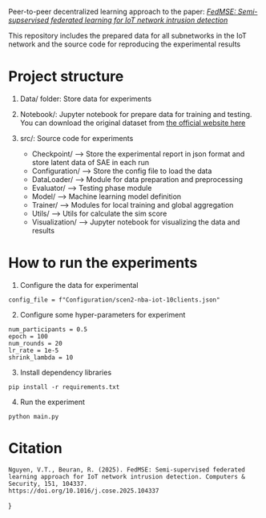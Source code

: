 
Peer-to-peer decentralized learning approach to the paper: [*FedMSE: Semi-supservised federated learning for IoT network intrusion detection*](https://doi.org/10.1016/j.cose.2025.104337)

This repository includes the prepared data for all subnetworks in the IoT network and the source code for reproducing the experimental results
# Project structure

1. Data/ folder: Store data for experiments
2. Notebook/: Jupyter notebook for prepare data for training and testing. You can download the original dataset from [the official website here](https://archive.ics.uci.edu/dataset/442/detection+of+iot+botnet+attacks+n+baiot)

3. src/: Source code for experiments
    - Checkpoint/ --> Store the experimental report in json format and store latent data of SAE in each run
    - Configuration/ --> Store the config file to load the data
    - DataLoader/ --> Module for data preparation and preprocessing
    - Evaluator/ --> Testing phase module
    - Model/ --> Machine learning model definition
    - Trainer/ --> Modules for local training and global aggregation
    - Utils/ --> Utils for calculate the sim score
    - Visualization/ --> Jupyter notebook for visualizing the data and results

# How to run the experiments
1. Configure the data for experimental

```
config_file = f"Configuration/scen2-nba-iot-10clients.json"
```

2. Configure some hyper-parameters for experiment

```
num_participants = 0.5
epoch = 100
num_rounds = 20
lr_rate = 1e-5
shrink_lambda = 10
```

3. Install dependency libraries

```
pip install -r requirements.txt
```

4. Run the experiment

```
python main.py
```

# Citation


```
Nguyen, V.T., Beuran, R. (2025). FedMSE: Semi-supervised federated learning approach for IoT network intrusion detection. Computers & Security, 151, 104337. 
https://doi.org/10.1016/j.cose.2025.104337
```

}
```

